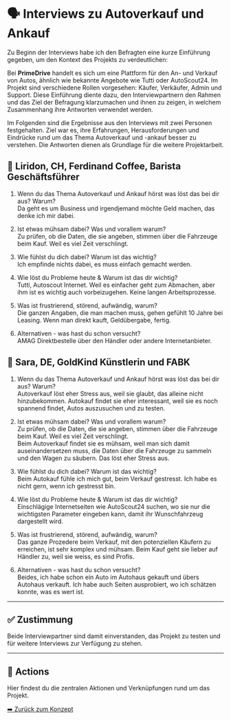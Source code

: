 # 🗣️ Interviews zu Autoverkauf und Ankauf

Zu Beginn der Interviews habe ich den Befragten eine kurze Einführung gegeben, um den Kontext des Projekts zu verdeutlichen:

Bei **PrimeDrive** handelt es sich um eine Plattform für den An- und Verkauf von Autos, ähnlich wie bekannte Angebote wie Tutti oder AutoScout24. Im Projekt sind verschiedene Rollen vorgesehen: Käufer, Verkäufer, Admin und Support. Diese Einführung diente dazu, den Interviewpartnern den Rahmen und das Ziel der Befragung klarzumachen und ihnen zu zeigen, in welchem Zusammenhang ihre Antworten verwendet werden.

Im Folgenden sind die Ergebnisse aus den Interviews mit zwei Personen festgehalten. Ziel war es, ihre Erfahrungen, Herausforderungen und Eindrücke rund um das Thema Autoverkauf und -ankauf besser zu verstehen. Die Antworten dienen als Grundlage für die weitere Projektarbeit.

## 👤 Liridon, CH, Ferdinand Coffee, Barista Geschäftsführer

1. Wenn du das Thema Autoverkauf und Ankauf hörst was löst das bei dir aus? Warum?  
   Da geht es um Business und irgendjemand möchte Geld machen, das denke ich mir dabei.

2. Ist etwas mühsam dabei? Was und vorallem warum?  
   Zu prüfen, ob die Daten, die sie angeben, stimmen über die Fahrzeuge beim Kauf. Weil es viel Zeit verschlingt.

3. Wie fühlst du dich dabei? Warum ist das wichtig?  
   Ich empfinde nichts dabei, es muss einfach gemacht werden.

4. Wie löst du Probleme heute & Warum ist das dir wichtig?  
   Tutti, Autoscout Internet. Weil es einfacher geht zum Abmachen, aber ihm ist es wichtig auch vorbeizugehen. Keine langen Arbeitsprozesse.

5. Was ist frustrierend, störend, aufwändig, warum?  
   Die ganzen Angaben, die man machen muss, gehen gefühlt 10 Jahre bei Leasing. Wenn man direkt kauft, Geldübergabe, fertig.

6. Alternativen - was hast du schon versucht?  
   AMAG Direktbestelle über den Händler oder andere Internetanbieter.

## 👤 Sara, DE, GoldKind Künstlerin und FABK

1. Wenn du das Thema Autoverkauf und Ankauf hörst was löst das bei dir aus? Warum?  
   Autoverkauf löst eher Stress aus, weil sie glaubt, das alleine nicht hinzubekommen. Autokauf findet sie eher interessant, weil sie es noch spannend findet, Autos auszusuchen und zu testen.

2. Ist etwas mühsam dabei? Was und vorallem warum?  
   Zu prüfen, ob die Daten, die sie angeben, stimmen über die Fahrzeuge beim Kauf. Weil es viel Zeit verschlingt.  
   Beim Autoverkauf findet sie es mühsam, weil man sich damit auseinandersetzen muss, die Daten über die Fahrzeuge zu sammeln und den Wagen zu säubern. Das löst eher Stress aus.

3. Wie fühlst du dich dabei? Warum ist das wichtig?  
   Beim Autokauf fühle ich mich gut, beim Verkauf gestresst. Ich habe es nicht gern, wenn ich gestresst bin.

4. Wie löst du Probleme heute & Warum ist das dir wichtig?  
   Einschlägige Internetseiten wie AutoScout24 suchen, wo sie nur die wichtigsten Parameter eingeben kann, damit ihr Wunschfahrzeug dargestellt wird.

5. Was ist frustrierend, störend, aufwändig, warum?  
   Das ganze Prozedere beim Verkauf, mit den potenziellen Käufern zu erreichen, ist sehr komplex und mühsam. Beim Kauf geht sie lieber auf Händler zu, weil sie weiss, es sind Profis.

6. Alternativen - was hast du schon versucht?  
   Beides, ich habe schon ein Auto im Autohaus gekauft und übers Autohaus verkauft. Ich habe auch Seiten ausprobiert, wo ich schätzen konnte, was es wert ist.

---

## ✅ Zustimmung

Beide Interviewpartner sind damit einverstanden, das Projekt zu testen und für weitere Interviews zur Verfügung zu stehen.

---

## 🚀 Actions

Hier findest du die zentralen Aktionen und Verknüpfungen rund um das Projekt.

[➡️ Zurück zum Konzept](../Konzept.md#interviews)
